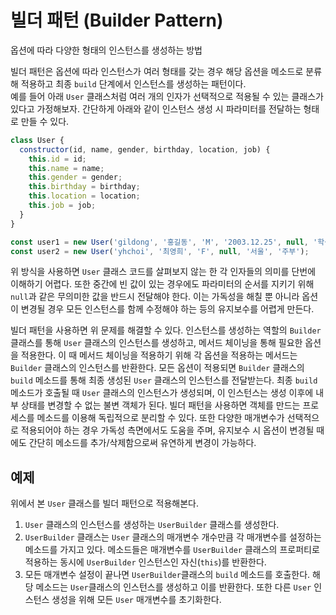 # 빌더 패턴 (Builder Pattern)

옵션에 따라 다양한 형태의 인스턴스를 생성하는 방법

빌더 패턴은 옵션에 따라 인스턴스가 여러 형태를 갖는 경우 해당 옵션을 메소드로 분류해 적용하고 최종 `build` 단계에서 인스턴스를 생성하는 패턴이다.  
예를 들어 아래 `User` 클래스처럼 여러 개의 인자가 선택적으로 적용될 수 있는 클래스가 있다고 가정해보자. 간단하게 아래와 같이 인스턴스 생성 시 파라미터를 전달하는 형태로 만들 수 있다.

```javascript
class User {
  constructor(id, name, gender, birthday, location, job) {
    this.id = id;
    this.name = name;
    this.gender = gender;
    this.birthday = birthday;
    this.location = location;
    this.job = job;
  }
}

const user1 = new User('gildong', '홍길동', 'M', '2003.12.25', null, '학생');
const user2 = new User('yhchoi', '최영희', 'F', null, '서울', '주부');
```

위 방식을 사용하면 `User` 클래스 코드를 살펴보지 않는 한 각 인자들의 의미를 단번에 이해하기 어렵다. 또한 중간에 빈 값이 있는 경우에도 파라미터의 순서를 지키기 위해 `null`과 같은 무의미한 값을 반드시 전달해야 한다. 이는 가독성을 해칠 뿐 아니라 옵션이 변경될 경우 모든 인스턴스를 함께 수정해야 하는 등의 유지보수를 어렵게 만든다.

빌더 패턴을 사용하면 위 문제를 해결할 수 있다. 인스턴스를 생성하는 역할의 `Builder` 클래스를 통해 `User` 클래스의 인스턴스를 생성하고, 메서드 체이닝을 통해 필요한 옵션을 적용한다. 이 때 메서드 체이닝을 적용하기 위해 각 옵션을 적용하는 메서드는 `Builder` 클래스의 인스턴스를 반환한다. 모든 옵션이 적용되면 `Builder` 클래스의 `build` 메소드를 통해 최종 생성된 `User` 클래스의 인스턴스를 전달받는다. 최종 `build` 메소드가 호출될 때 `User` 클래스의 인스턴스가 생성되며, 이 인스턴스는 생성 이후에 내부 상태를 변경할 수 없는 불변 객체가 된다.
빌더 패턴을 사용하면 객체를 만드는 프로세스를 메소드를 이용해 독립적으로 분리할 수 있다. 또한 다양한 매개변수가 선택적으로 적용되어야 하는 경우 가독성 측면에서도 도움을 주며, 유지보수 시 옵션이 변경될 때에도 간단히 메소드를 추가/삭제함으로써 유연하게 변경이 가능하다.

## 예제

위에서 본 `User` 클래스를 빌더 패턴으로 적용해본다.

1. `User` 클래스의 인스턴스를 생성하는 `UserBuilder` 클래스를 생성한다.
2. `UserBuilder` 클래스는 `User` 클래스의 매개변수 개수만큼 각 매개변수를 설정하는 메소드를 가지고 있다. 메소드들은 매개변수를 `UserBuilder` 클래스의 프로퍼티로 적용하는 동시에 `UserBuilder` 인스턴스인 자신(`this`)를 반환한다.
3. 모든 매개변수 설정이 끝나면 `UserBuilder`클래스의 `build` 메소드를 호출한다. 해당 메소드는 `User`클래스의 인스턴스를 생성하고 이를 반환한다. 또한 다른 `User` 인스턴스 생성을 위해 모든 `User` 매개변수를 초기화한다.

